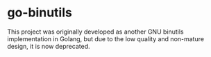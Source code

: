 # go-binutils
This project was originally developed as another GNU binutils implementation in Golang, but due to the low quality and non-mature design, it is now deprecated.

